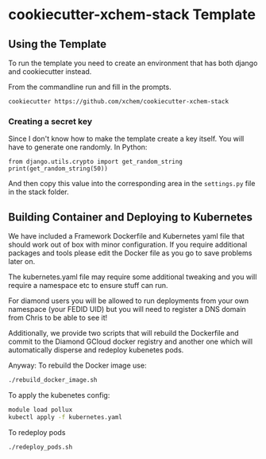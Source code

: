 # cookiecutter-xchem-stack Template

## Using the Template

To run the template you need to create an environment that has both django and cookiecutter instead.

From the commandline run and fill in the prompts.

```
cookiecutter https://github.com/xchem/cookiecutter-xchem-stack
```

### Creating a secret key

Since I don't know how to make the template create a key itself. You will have to generate one randomly.
In Python:

```
from django.utils.crypto import get_random_string
print(get_random_string(50))
```

And then copy this value into the corresponding area in the `settings.py` file in the stack folder.

## Building Container and Deploying to Kubernetes

We have included a Framework Dockerfile and Kubernetes yaml file that should work out of box with minor configuration.
If you require additional packages and tools please edit the Docker file as you go to save problems later on.

The kubernetes.yaml file may require some additional tweaking and you will require a namespace etc to ensure stuff can run.

For diamond users you will be allowed to run deployments from your own namespace (your FEDID UID) but you will need to register a DNS domain from Chris to be able to see it!

Additionally, we provide two scripts that will rebuild the Dockerfile and commit to the Diamond GCloud docker registry and another one which will automatically disperse and redeploy kubenetes pods.

Anyway:
To rebuild the Docker image use:

```bash
./rebuild_docker_image.sh
```

To apply the kubenetes config:

```bash
module load pollux
kubectl apply -f kubernetes.yaml
```

To redeploy pods

```bash
./redeploy_pods.sh
```
